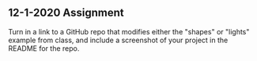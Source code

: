 12-1-2020 Assignment
---
<p>Turn in a link to a GitHub repo that modifies either the "shapes" or "lights" example from class, and include a screenshot of your project in the README for the repo.</p>